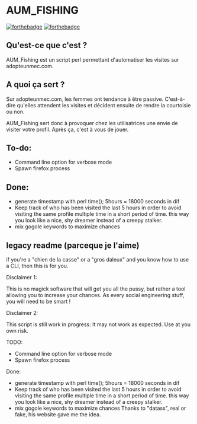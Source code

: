 AUM_FISHING
============

[![forthebadge](http://forthebadge.com/badges/compatibility-emacs.svg)](http://forthebadge.com)
[![forthebadge](http://forthebadge.com/badges/powered-by-electricity.svg)](http://forthebadge.com)

Qu'est-ce que c'est ?
----------------------

AUM_Fishing est un script perl permettant d'automatiser les visites sur adopteunmec.com.

A quoi ça sert ?
-----------------

Sur adopteunmec.com, les femmes ont tendance à être passive. C'est-à-dire qu'elles attendent les visites et décident ensuite de rendre la courtoisie ou non. 

AUM_Fishing sert donc à provoquer chez les utilisatrices une envie de visiter votre profil.
Après ça, c'est à vous de jouer.


To-do:
------
- Command line option for verbose mode
- Spawn firefox process

Done:
-----
- generate timestamp with perl time(); 5hours = 18000 seconds in dif
- Keep track of who has been visited the last 5 hours in order to avoid visiting the same profile multiple time
in a short period of time. this way you look like a nice, shy dreamer instead of a creepy stalker.
- mix gogole keywords to maximize chances

legacy readme (parceque je l'aime)
------------------------------------

if you're a "chien de la casse" or a "gros daleux" and you know how to use a CLI, then this is for you.

Disclaimer 1:

This is no magick software that will get you all the pussy, but rather a tool allowing you to increase your chances.
As every social engineering stuff, you will need to be smart !

Disclaimer 2:

This script is still work in progress: It may not work as expected. Use at you own risk.

TODO:
- Command line option for verbose mode
- Spawn firefox process

Done:
- generate timestamp with perl time(); 5hours = 18000 seconds in dif
- Keep track of who has been visited the last 5 hours in order to avoid visiting the same profile multiple time
in a short period of time. this way you look like a nice, shy dreamer instead of a creepy stalker.
- mix gogole keywords to maximize chances
Thanks to "datass", real or fake, his website gave me the idea.